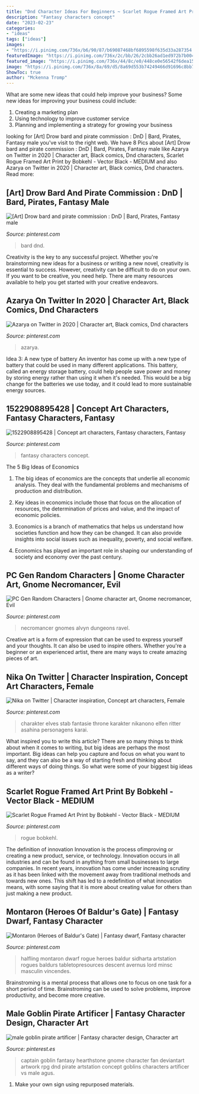 ```yaml
---
title: "Dnd Character Ideas For Beginners ~ Scarlet Rogue Framed Art Print By Bobkehl"
description: "Fantasy characters concept"
date: "2023-02-23"
categories:
- "ideas"
tags: ["ideas"]
images:
- "https://i.pinimg.com/736x/b6/90/87/b69087468bf6895598f635d33a287354.jpg"
featuredImage: "https://i.pinimg.com/736x/2c/bb/26/2cbb26ad1ed972b7b00424e98fbd5037.jpg"
featured_image: "https://i.pinimg.com/736x/44/8c/e0/448ce0e56542f6dea151e5dc91fa915b.jpg"
image: "https://i.pinimg.com/736x/8a/69/d5/8a69d553b74249466d91696c8bb70d03--gnomes-character-art.jpg"
ShowToc: true
author: "Mckenna Tromp"
---
```



What are some new ideas that could help improve your business?
Some new ideas for improving your business could include: 
1. Creating a marketing plan 
2. Using technology to improve customer service 
3. Planning and implementing a strategy for growing your business 

	

		
looking for [Art] Drow bard and pirate commission : DnD | Bard, Pirates, Fantasy male you've visit to the right web. We have 8 Pics about [Art] Drow bard and pirate commission : DnD | Bard, Pirates, Fantasy male like Azarya on Twitter in 2020 | Character art, Black comics, Dnd characters, Scarlet Rogue Framed Art Print by Bobkehl - Vector Black - MEDIUM and also Azarya on Twitter in 2020 | Character art, Black comics, Dnd characters. Read more:
		
    
## [Art] Drow Bard And Pirate Commission : DnD | Bard, Pirates, Fantasy Male

<img loading=lazy src="https://i.pinimg.com/736x/18/8c/7c/188c7c2ba97387217710ac0783d7b763.jpg" onerror="this.onerror=null;this.src='https://tse4.mm.bing.net/th?id=OIP.sDsvkgvUD71mnm43WkSYsQHaKe&amp;pid=15.1';" alt="[Art] Drow bard and pirate commission : DnD | Bard, Pirates, Fantasy male">

_Source: pinterest.com_

>bard dnd. 

	

Creativity is the key to any successful project. Whether you're brainstorming new ideas for a business or writing a new novel, creativity is essential to success. However, creativity can be difficult to do on your own. If you want to be creative, you need help. There are many resources available to help you get started with your creative endeavors.

    
## Azarya On Twitter In 2020 | Character Art, Black Comics, Dnd Characters

<img loading=lazy src="https://i.pinimg.com/736x/2c/bb/26/2cbb26ad1ed972b7b00424e98fbd5037.jpg" onerror="this.onerror=null;this.src='https://tse4.mm.bing.net/th?id=OIP.c873ebnZfECRugNDxzN9OwHaLl&amp;pid=15.1';" alt="Azarya on Twitter in 2020 | Character art, Black comics, Dnd characters">

_Source: pinterest.com_

>azarya. 

	

Idea 3: A new type of battery
An inventor has come up with a new type of battery that could be used in many different applications. This battery, called an energy storage battery, could help people save power and money by storing energy rather than using it when it's needed. This would be a big change for the batteries we use today, and it could lead to more sustainable energy sources.

    
## 1522908895428 | Concept Art Characters, Fantasy Characters, Fantasy

<img loading=lazy src="https://i.pinimg.com/736x/d9/9c/f4/d99cf47e84eec90e38926467a19331c2.jpg" onerror="this.onerror=null;this.src='https://tse1.mm.bing.net/th?id=OIP.7kdWnKiV7499vsqHObw5NQHaNQ&amp;pid=15.1';" alt="1522908895428 | Concept art characters, Fantasy characters, Fantasy">

_Source: pinterest.com_

>fantasy characters concept. 

	

The 5 Big Ideas of Economics
1. The big ideas of economics are the concepts that underlie all economic analysis. They deal with the fundamental problems and mechanisms of production and distribution.
2. Key ideas in economics include those that focus on the allocation of resources, the determination of prices and value, and the impact of economic policies.

3. Economics is a branch of mathematics that helps us understand how societies function and how they can be changed. It can also provide insights into social issues such as inequality, poverty, and social welfare.

4. Economics has played an important role in shaping our understanding of society and economy over the past century.

    
## PC Gen Random Characters | Gnome Character Art, Gnome Necromancer, Evil

<img loading=lazy src="https://i.pinimg.com/736x/8a/69/d5/8a69d553b74249466d91696c8bb70d03--gnomes-character-art.jpg" onerror="this.onerror=null;this.src='https://tse4.mm.bing.net/th?id=OIP.i3DKWHWgRAxWYRlj3a7LkQHaKz&amp;pid=15.1';" alt="PC Gen Random Characters | Gnome character art, Gnome necromancer, Evil">

_Source: pinterest.com_

>necromancer gnomes alvyn dungeons ravel. 

	

Creative art is a form of expression that can be used to express yourself and your thoughts. It can also be used to inspire others. Whether you're a beginner or an experienced artist, there are many ways to create amazing pieces of art.

    
## Nika On Twitter | Character Inspiration, Concept Art Characters, Female

<img loading=lazy src="https://i.pinimg.com/736x/20/c1/e0/20c1e0ffe9c264d847f2ccd95985e318.jpg" onerror="this.onerror=null;this.src='https://tse1.mm.bing.net/th?id=OIP.TVqzFhZEbDBzTrqKml_ylQHaLl&amp;pid=15.1';" alt="Nika on Twitter | Character inspiration, Concept art characters, Female">

_Source: pinterest.com_

>charakter elves stab fantasie throne karakter nikanono elfen ritter asahina personagens karai. 

	

What inspired you to write this article?
There are so many things to think about when it comes to writing, but big ideas are perhaps the most important. Big ideas can help you capture and focus on what you want to say, and they can also be a way of starting fresh and thinking about different ways of doing things. So what were some of your biggest big ideas as a writer?

    
## Scarlet Rogue Framed Art Print By Bobkehl - Vector Black - MEDIUM

<img loading=lazy src="https://i.pinimg.com/736x/3f/18/82/3f1882151ad12db84affade8e31c772c.jpg" onerror="this.onerror=null;this.src='https://tse3.mm.bing.net/th?id=OIP.KEfUlIk7QqNS4jP_HENq8gHaKe&amp;pid=15.1';" alt="Scarlet Rogue Framed Art Print by Bobkehl - Vector Black - MEDIUM">

_Source: pinterest.com_

>rogue bobkehl. 

	

The definition of innovation
Innovation is the process ofimproving or creating a new product, service, or technology. Innovation occurs in all industries and can be found in anything from small businesses to large companies. In recent years, innovation has come under increasing scrutiny as it has been linked with the movement away from traditional methods and towards new ones. This shift has led to a redefinition of what innovation means, with some saying that it is more about creating value for others than just making a new product.

    
## Montaron (Heroes Of Baldur&#039;s Gate) | Fantasy Dwarf, Fantasy Character

<img loading=lazy src="https://i.pinimg.com/736x/44/8c/e0/448ce0e56542f6dea151e5dc91fa915b.jpg" onerror="this.onerror=null;this.src='https://tse3.mm.bing.net/th?id=OIP.EEV154MiL3WO9N-XwsNVggHaJ1&amp;pid=15.1';" alt="Montaron (Heroes of Baldur&#039;s Gate) | Fantasy dwarf, Fantasy character">

_Source: pinterest.com_

>halfling montaron dwarf rogue heroes baldur sidharta artstation rogues baldurs tabletopresources descent avernus lord minsc masculin vincendes. 

	

Brainstroming is a mental process that allows one to focus on one task for a short period of time. Brainstroming can be used to solve problems, improve productivity, and become more creative.

    
## Male Goblin Pirate Artificer | Fantasy Character Design, Character Art

<img loading=lazy src="https://i.pinimg.com/736x/b6/90/87/b69087468bf6895598f635d33a287354.jpg" onerror="this.onerror=null;this.src='https://tse4.mm.bing.net/th?id=OIP.YfwlMCqGD6mbeIsCbsw-MQHaJ3&amp;pid=15.1';" alt="male goblin pirate artificer | Fantasy character design, Character art">

_Source: pinterest.es_

>captain goblin fantasy hearthstone gnome character fan deviantart artwork rpg dnd pirate artstation concept goblins characters artificer vs male agus. 

	

1. Make your own sign using repurposed materials.

